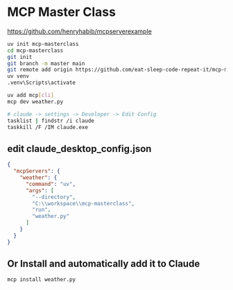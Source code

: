 # MCP Master Class

https://github.com/henryhabib/mcpserverexample


```bash
uv init mcp-masterclass
cd mcp-masterclass
git init
git branch -m master main
git remote add origin https://github.com/eat-sleep-code-repeat-it/mcp-masterclass.git
uv venv
.venv\Scripts\activate

uv add mcp[cli]
mcp dev weather.py

# claude -> settings -> Developer -> Edit Config
tasklist | findstr /i claude
taskkill /F /IM claude.exe
```

## edit claude_desktop_config.json
```json
{
  "mcpServers": {
    "weather": {
      "command": "uv",
      "args": [
        "--directory",
        "C:\\workspace\\mcp-masterclass",
        "run",
        "weather.py"          
      ]
    }
  }
}
```

## Or Install and automatically add it to Claude
```bash
mcp install weather.py
```




